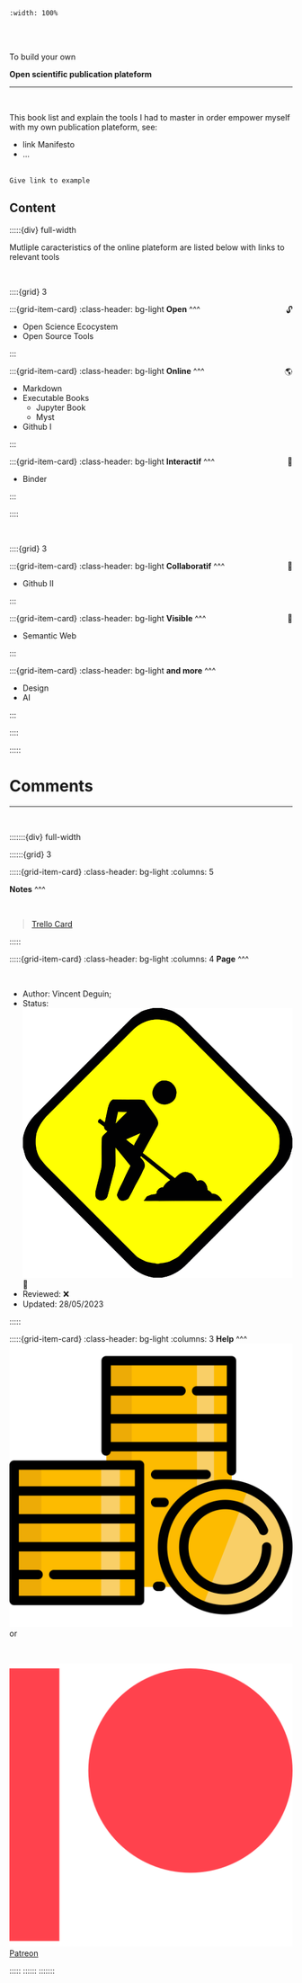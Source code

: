```{image} _static/Images/title-tools.png
:width: 100%

```

<br>
<br>

<p class="emphase"> To build your own </p>

<p class="emphase2"> <strong>Open scientific publication plateform</strong></p>

***

<br>

This book list and explain the tools I had to master in order empower myself with my own publication plateform, see:

- link Manifesto
- ...

```{warning}

Give link to example

```

<h2> Content </h2>

:::::{div} full-width

<p class="emphase">Mutliple caracteristics of the online plateform are listed below with links to relevant tools</p>

<br>

::::{grid} 3

:::{grid-item-card}
:class-header: bg-light
<span style="float: right">🔓</span>**Open**
^^^

- Open Science Ecocystem
- Open Source Tools

:::

:::{grid-item-card}
:class-header: bg-light
<span style="float: right">🌎</span>**Online**
^^^

- Markdown
- Executable Books
    - Jupyter Book
    - Myst
- Github I

:::

:::{grid-item-card}
:class-header: bg-light
<span style="float: right">🚀</span>**Interactif**
^^^

- Binder

:::

::::


<br>

::::{grid} 3

:::{grid-item-card}
:class-header: bg-light
<span style="float: right">👥</span>**Collaboratif**
^^^

- Github II

:::

:::{grid-item-card}
:class-header: bg-light
<span style="float: right">👀</span>**Visible**
^^^

- Semantic Web

:::

:::{grid-item-card}
:class-header: bg-light
**and more**
^^^

- Design
- AI

:::

::::



:::::



<h1> Comments </h1> 


***

<br>

:::::::{div} full-width

::::::{grid} 3

:::::{grid-item-card}
:class-header: bg-light
:columns: 5

**Notes**
^^^

<br>

<blockquote class="trello-card">
<a href="https://trello.com/c/Mp08h4q6/27-tools">Trello Card</a>
</blockquote>
<script src="https://p.trellocdn.com/embed.min.js"></script>

:::::



:::::{grid-item-card}
:class-header: bg-light
:columns: 4
**Page**
^^^

<br>

- Author:  Vincent Deguin;
- Status:  ![flag alt >](_static/Svg_icons/Under_construction.svg)  <span class="hovertext" data-hover="To be Reviewed">🔎</span>
- Reviewed: <span class="hovertext" data-hover="Insert here who has done what">&#x274C;</span>
- Updated: 28/05/2023



   
:::::

:::::{grid-item-card}
:class-header: bg-light
:columns: 3
<span style="float: right">![flag alt >](_static/Svg_icons/coins-money-svgrepo-com.svg)</span>**Help** 
^^^

<br>

<script type='text/javascript' src='https://storage.ko-fi.com/cdn/widget/Widget_2.js'></script><script type='text/javascript'>kofiwidget2.init('Buy me a coffee', '#317315', 'O4O6EZO78');kofiwidget2.draw();</script> 

<br>
<br>

or

<br>

![flag alt >](_static/Svg_icons/patreon-svgrepo-com.svg) [Patreon](https://www.patreon.com/Science_for_the_People) 

:::::
::::::
:::::::



<script src="https://utteranc.es/client.js"
        repo="Deugz/nb-tools"
        issue-term="pathname"
        theme="github-light"
        crossorigin="anonymous"
        async>
</script>
